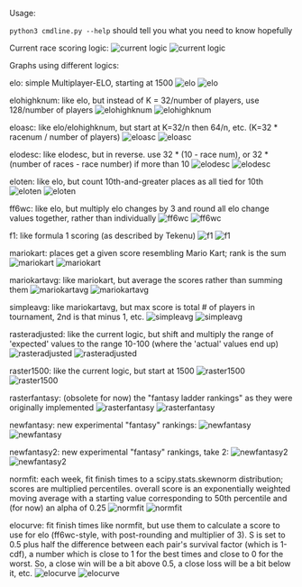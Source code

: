 Usage:

`python3 cmdline.py --help` should tell you what you need to know hopefully

Current race scoring logic:
![current logic](./img/raster.png)
![current logic](./img/raster-missf-drop0.3.png)

Graphs using different logics:

elo: simple Multiplayer-ELO, starting at 1500
![elo](./img/elo.png)
![elo](./img/elo-missf-drop0.3.png)

elohighknum: like elo, but instead of K = 32/number of players, use 128/number of players
![elohighknum](./img/elohighknum.png)
![elohighknum](./img/elohighknum-missf-drop0.3.png)

eloasc: like elo/elohighknum, but start at K=32/n then 64/n, etc. (K=32 * racenum / number of players)
![eloasc](./img/eloasc.png)
![eloasc](./img/eloasc-missf-drop0.3.png)

elodesc: like elodesc, but in reverse. use 32 * (10 - race num), or 32 * (number of races - race number) if more than 10
![elodesc](./img/elodesc.png)
![elodesc](./img/elodesc-missf-drop0.3.png)

eloten: like elo, but count 10th-and-greater places as all tied for 10th
![eloten](./img/eloten.png)
![eloten](./img/eloten-missf-drop0.3.png)

ff6wc: like elo, but multiply elo changes by 3 and round all elo change values together, rather than individually
![ff6wc](./img/ff6wc.png)
![ff6wc](./img/ff6wc-missf-drop0.3.png)

f1: like formula 1 scoring (as described by Tekenu)
![f1](./img/f1.png)
![f1](./img/f1-missf-drop0.3.png)

mariokart: places get a given score resembling Mario Kart; rank is the sum
![mariokart](./img/mariokart.png)
![mariokart](./img/mariokart-missf-drop0.3.png)

mariokartavg: like mariokart, but average the scores rather than summing them
![mariokartavg](./img/mariokartavg.png)
![mariokartavg](./img/mariokartavg-missf-drop0.3.png)

simpleavg: like mariokartavg, but max score is total # of players in tournament, 2nd is that minus 1, etc.
![simpleavg](./img/simpleavg.png)
![simpleavg](./img/simpleavg-missf-drop0.3.png)

rasteradjusted: like the current logic, but shift and multiply the range of 'expected' values to the range 10-100 (where the 'actual' values end up)
![rasteradjusted](./img/rasteradjusted.png)
![rasteradjusted](./img/rasteradjusted-missf-drop0.3.png)

raster1500: like the current logic, but start at 1500
![raster1500](./img/raster1500.png)
![raster1500](./img/raster1500-missf-drop0.3.png)

rasterfantasy: (obsolete for now) the "fantasy ladder rankings" as they were originally implemented
![rasterfantasy](./img/rasterfantasy.png)
![rasterfantasy](./img/rasterfantasy-missf-drop0.3.png)

newfantasy: new experimental "fantasy" rankings:
![newfantasy](./img/newfantasy.png)
![newfantasy](./img/newfantasy-missf-drop0.3.png)

newfantasy2: new experimental "fantasy" rankings, take 2:
![newfantasy2](./img/newfantasy2.png)
![newfantasy2](./img/newfantasy2-missf-drop0.3.png)

normfit: each week, fit finish times to a scipy.stats.skewnorm distribution; scores are multiplied percentiles. overall score is an exponentially weighted moving average with a starting value corresponding to 50th percentile and (for now) an alpha of 0.25
![normfit](./img/normfit.png)
![normfit](./img/normfit-missf-drop0.3.png)

elocurve: fit finish times like normfit, but use them to calculate a score to use for elo (ff6wc-style, with post-rounding and multiplier of 3). S is set to 0.5 plus half the difference between each pair's survival factor (which is 1-cdf), a number which is close to 1 for the best times and close to 0 for the worst. So, a close win will be a bit above 0.5, a close loss will be a bit below it, etc.
![elocurve](./img/elocurve.png)
![elocurve](./img/elocurve-missf-drop0.3.png)
